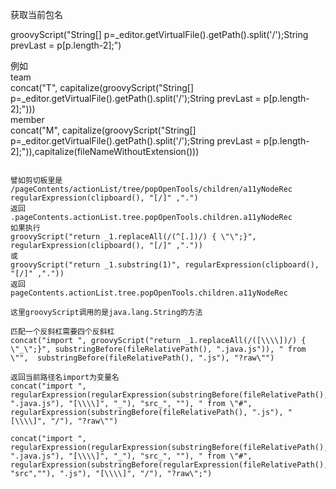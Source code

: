 获取当前包名

groovyScript("String[] p=_editor.getVirtualFile().getPath().split('/');String prevLast = p[p.length-2];")  


例如  
team  
concat("T", capitalize(groovyScript("String[] p=_editor.getVirtualFile().getPath().split('/');String prevLast = p[p.length-2];")))  
member  
concat("M", capitalize(groovyScript("String[] p=_editor.getVirtualFile().getPath().split('/');String prevLast = p[p.length-2];")),capitalize(fileNameWithoutExtension()))



```aidl

譬如剪切板里是
/pageContents/actionList/tree/popOpenTools/children/a11yNodeRec
regularExpression(clipboard(), "[/]" ,".")
返回
.pageContents.actionList.tree.popOpenTools.children.a11yNodeRec
如果执行
groovyScript("return _1.replaceAll(/(^[.])/) { \"\";}", regularExpression(clipboard(), "[/]" ,"."))
或
groovyScript("return _1.substring(1)", regularExpression(clipboard(), "[/]" ,"."))
返回
pageContents.actionList.tree.popOpenTools.children.a11yNodeRec

这里groovyScript调用的是java.lang.String的方法

匹配一个反斜杠需要四个反斜杠
concat("import ", groovyScript("return _1.replaceAll(/([\\\\])/) { \"_\";}", substringBefore(fileRelativePath(), ".java.js")), " from \"",  substringBefore(fileRelativePath(), ".js"), "?raw\"")

返回当前路径名import为变量名
concat("import ", regularExpression(regularExpression(substringBefore(fileRelativePath(), ".java.js"), "[\\\\]", "_"), "src_", ""), " from \"#", regularExpression(substringBefore(fileRelativePath(), ".js"), "[\\\\]", "/"), "?raw\"")

concat("import ", regularExpression(regularExpression(substringBefore(fileRelativePath(), ".java.js"), "[\\\\]", "_"), "src_", ""), " from \"#", regularExpression(substringBefore(regularExpression(fileRelativePath(), "src",""), ".js"), "[\\\\]", "/"), "?raw\";")
```
